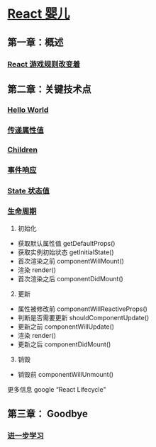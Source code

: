 # [React 婴儿](http://haoqicat.com/react-baby)

## 第一章：概述

### [React 游戏规则改变着](http://haoqicat.com/react-baby/1-react-show)

## 第二章：关键技术点

### [Hello World](http://haoqicat.com/react-baby/2-react-hello-world)

### [传递属性值](http://haoqicat.com/react-baby/3-react-props)

### [Children](http://haoqicat.com/react-baby/4-react-children)

### [事件响应](http://haoqicat.com/react-baby/5-react-event)

### [State 状态值](http://haoqicat.com/react-baby/6-react-state)

### [生命周期](http://haoqicat.com/react-baby/7-react-lifecycle)

1. 初始化
  - 获取默认属性值 getDefaultProps()
  - 获取实例初始状态 getInitialState()
  - 首次渲染之前 componentWillMount()
  - 渲染 render()
  - 首次渲染之后 componentDidMount()

2. 更新
  - 属性被修改前 componentWillReactiveProps()
  - 判断是否需要更新 shouldComponentUpdate()
  - 更新之前 componentWillUpdate()
  - 渲染 render()
  - 更新之后 componentDidMount()

3. 销毁
  - 销毁前 componentWillUnmount()

更多信息 google “React Lifecycle"

## 第三章： Goodbye

### [进一步学习](http://haoqicat.com/react-baby/8-more)



